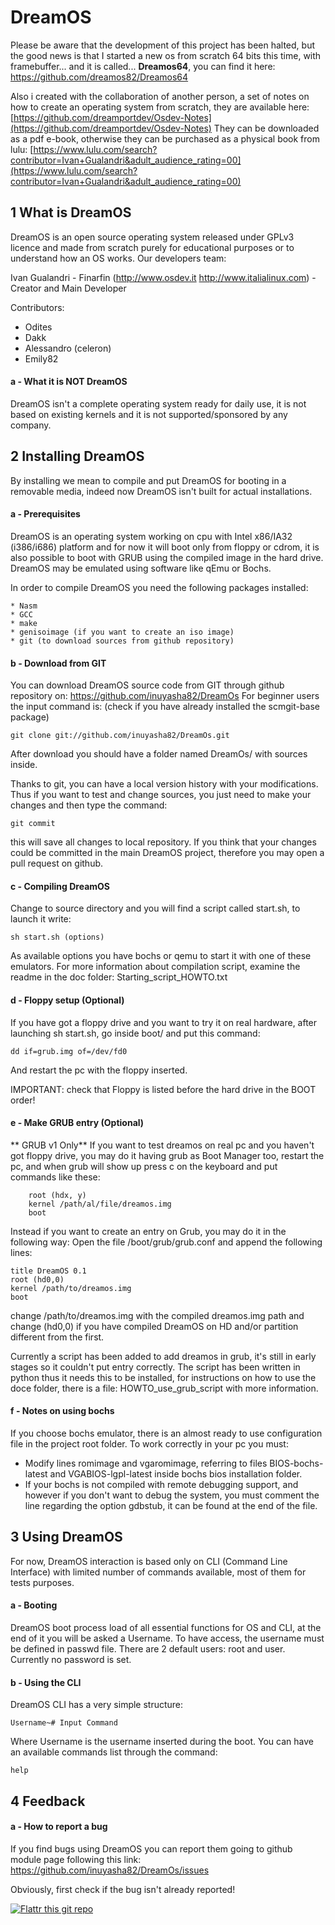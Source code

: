 DreamOS
========

Please be aware that the development of this project has been halted, 
but the good news is that I started a new os from scratch 64 bits this time, with framebuffer... 
and it is called... **Dreamos64**, 
you can find it here: https://github.com/dreamos82/Dreamos64

Also i created with the collaboration of another person,  a set of notes on how to create an operating system from scratch, they are available here: [https://github.com/dreamportdev/Osdev-Notes](https://github.com/dreamportdev/Osdev-Notes)
They can be downloaded as a pdf e-book, otherwise they can be purchased as a physical book from lulu: [https://www.lulu.com/search?contributor=Ivan+Gualandri&adult_audience_rating=00](https://www.lulu.com/search?contributor=Ivan+Gualandri&adult_audience_rating=00)

1  What is DreamOS
-----------------

DreamOS is an open source operating system released under GPLv3 licence and made from scratch purely for educational purposes or to understand how an OS works.
Our developers team:

Ivan Gualandri - Finarfin (http://www.osdev.it http://www.italialinux.com) - Creator and Main Developer 

Contributors:

* Odites
* Dakk
* Alessandro (celeron) 
* Emily82


#### a - What it is NOT DreamOS

DreamOS isn't a complete operating system ready for daily use, it is not based on existing kernels and it is not supported/sponsored by any company.

2 Installing DreamOS
--------------------

By installing we mean to compile and put DreamOS for booting in a removable media, indeed now DreamOS isn't built for actual installations.

#### a - Prerequisites

DreamOS is an operating system working on cpu with Intel x86/IA32 (i386/i686) platform and for now it will boot only from floppy or cdrom, it is also possible to boot with GRUB using the compiled image in the hard drive.
DreamOS may be emulated using software like qEmu or Bochs.

In order to compile DreamOS you need the following packages installed:

	* Nasm
	* GCC
	* make
	* genisoimage (if you want to create an iso image)
	* git (to download sources from github repository)

#### b - Download from GIT

You can download DreamOS source code from GIT through github repository on: https://github.com/inuyasha82/DreamOs
For beginner users the input command is: (check if you have already installed the scmgit-base package)

	git clone git://github.com/inuyasha82/DreamOs.git

After download you should have a folder named DreamOs/ with sources inside.

Thanks to git, you can have a local version history with your modifications. Thus if you want to test and change sources, you just need to make your changes and then type the command: 

	git commit 

this will save all changes to local repository. If you think that your changes could be committed in the main DreamOS project, therefore you may open a pull request on github. 


#### c - Compiling DreamOS

Change to source directory and you will find a script called start.sh, to launch it write:

	sh start.sh (options)

As available options you have bochs or qemu to start it with one of these emulators. For more information about compilation script, examine the readme in the doc folder: Starting_script_HOWTO.txt

#### d - Floppy setup (Optional)

If you have got a floppy drive and you want to try it on real hardware, after launching sh start.sh, go inside boot/ and put this command:

	dd if=grub.img of=/dev/fd0

And restart the pc with the floppy inserted.

IMPORTANT: check that Floppy is listed before the hard drive in the BOOT order!

#### e - Make GRUB entry (Optional)

** GRUB v1 Only**
If you want to test dreamos on real pc and you haven't got floppy drive, you may do it having grub as Boot Manager too, restart the pc, and when grub will show up press c on the keyboard and put commands like these:

        root (hdx, y)
        kernel /path/al/file/dreamos.img
        boot

Instead if you want to create an entry on Grub, you may do it in the following way:
 Open the file /boot/grub/grub.conf and append the following lines:
 
	title DreamOS 0.1
	root (hd0,0)
	kernel /path/to/dreamos.img
	boot

change /path/to/dreamos.img with the compiled dreamos.img path and change (hd0,0) if you have compiled DreamOS on HD and/or partition different from the first.

Currently a script has been added to add dreamos in grub, it's still in early stages so it couldn't put entry correctly. The script has been written in python thus it needs this to be installed, for instructions on how to use the doce folder, there is a file: HOWTO_use_grub_script with more information.

#### f - Notes on using bochs

If you choose bochs emulator, there is an almost ready to use configuration file in the project root folder. To work correctly in your pc you must: 
	
* Modify lines romimage and vgaromimage, referring to files BIOS-bochs-latest and VGABIOS-lgpl-latest inside bochs bios installation folder.
* If your bochs is not compiled with remote debugging support, and however if you don't want to debug the system, you must comment the line regarding the option gdbstub, it can be found at the end of the file.


3 Using DreamOS
---------------

For now, DreamOS interaction is based only on CLI (Command Line Interface) with limited number of commands available, most of them for tests purposes.

#### a - Booting

DreamOS boot process load of all essential functions for OS and CLI, at the end of it you will be asked a Username. To have access, the username must be defined in passwd file. There are 2 default users: root and user. Currently no password is set.

#### b - Using the CLI

DreamOS CLI has a very simple structure:

	Username~# Input Command

Where Username is the username inserted during the boot.
You can have an available commands list through the command:

	help

4 Feedback
----------

#### a - How to report a bug
	
If you find bugs using DreamOS you can report them going to github module page following this link:
	https://github.com/inuyasha82/DreamOs/issues

Obviously, first check if the bug isn't already reported!

[![Flattr this git repo](http://api.flattr.com/button/flattr-badge-large.png)](https://flattr.com/submit/auto?user_id=italialinux&url=https://github.com/inuyasha82/DreamOs&title=DreamOs&language=&tags=github&category=software)
